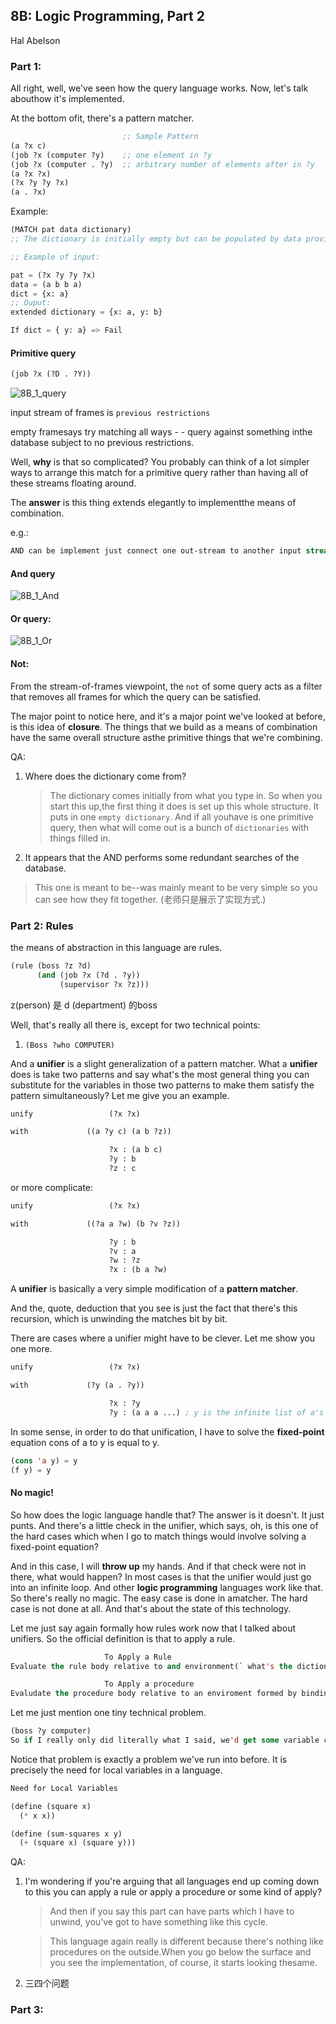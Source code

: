 ## 8B: Logic Programming, Part 2

Hal Abelson

### Part 1:

All right, well, we've seen how the query language works. Now, let's talk abouthow it's implemented.

At the bottom ofit, there's a pattern matcher.

```lisp
                         ;; Sample Pattern
(a ?x c)
(job ?x (computer ?y)    ;; one element in ?y
(job ?x (computer . ?y)  ;; arbitrary number of elements after in ?y
(a ?x ?x)
(?x ?y ?y ?x)
(a . ?x)
```

Example:

```lisp
(MATCH pat data dictionary)
;; The dictionary is initially empty but can be populated by data provided by the user.

;; Example of input:

pat = (?x ?y ?y ?x)
data = (a b b a)
dict = {x: a}
;; Ouput:
extended dictionary = {x: a, y: b}

If dict = { y: a} => Fail
```



#### Primitive query

```lisp
(job ?x (?D . ?Y))

```

![8B_1_query](./png/8B_1_query.png)

input stream of frames is `previous restrictions`

empty framesays try matching all ways - - query against something inthe database subject to no previous restrictions.

Well, **why** is that so complicated? You probably can think of a lot simpler ways to arrange this match for a primitive query rather than having all of these streams floating around.

The **answer** is this thing extends elegantly to implementthe means of combination.

e.g.:

```lisp
AND can be implement just connect one out-stream to another input stream.
```

#### And query

![8B_1_And](./png/8B_1_And.png)

#### Or query:

![8B_1_Or](./png/8B_1_Or.png)

#### Not:

From the stream-of-frames viewpoint, the `not` of some query acts as a filter that removes all frames for which the query can be satisfied. 

The major point to notice here, and it's a major point we've looked at before, is this idea of **closure**. The things that we build as a means of combination have the same overall structure asthe primitive things that we're combining.

QA:

1. Where does the dictionary come from?

   > The dictionary comes initially from what you type in. So when you start this up,the first thing it does is set up this whole structure. It puts in one `empty dictionary`. And if all youhave is one primitive query, then what will come out is a bunch of `dictionaries` with things filled in.

2. It appears that the AND performs some redundant searches of the database.

> This one is meant to be--was mainly meant to be very simple so you can see how they fit together.  (老师只是展示了实现方式.)

### Part 2: Rules

 the means of abstraction in this language are rules. 

```lisp
(rule (boss ?z ?d)
      (and (job ?x (?d . ?y))
           (supervisor ?x ?z)))
```

z(person) 是 d (department) 的boss



Well, that's really all there is, except for two technical points: 

1. `(Boss ?who COMPUTER)`

And a **unifier** is a slight generalization of a pattern matcher. What a **unifier** does is take two patterns and say what's the most general thing you can substitute for the variables in those two patterns to make them satisfy the pattern simultaneously? Let me give you an example.

```lisp
unify                 (?x ?x)

with             ((a ?y c) (a b ?z))

                      ?x : (a b c)
                      ?y : b
                      ?z : c
```

or more complicate:

```lisp
unify                 (?x ?x)

with             ((?a a ?w) (b ?v ?z))

                      ?y : b
                      ?v : a
                      ?w : ?z
                      ?x : (b a ?w)
```

A **unifier** is basically a very simple modification of a **pattern matcher**.

And the, quote, deduction that you see is just the fact that there's this recursion, which is unwinding the matches bit by bit.

There are cases where a unifier might have to be clever. Let me show you one more. 

```lisp
unify                 (?x ?x)

with             (?y (a . ?y))

                      ?x : ?y
                      ?y : (a a a ...) ; y is the infinite list of a's
```

 In some sense, in order to do that unification, I have to solve the **fixed-point** equation cons of a to y is equal to y.

```lisp
(cons 'a y) = y
(f y) = y
```

#### No magic!

So how does the logic language handle that? The answer is it doesn't. It just punts. And there's a little check in the unifier, which says, oh, is this one of the hard cases which when I go to match things would involve solving a fixed-point equation?

And in this case, I will **throw up** my hands. And if that check were not in there, what would happen? In most cases is that the unifier would just go into an infinite loop. And other **logic programming** languages work like that. So there's really no magic. The easy case is done in amatcher. The hard case is not done at all. And that's about the state of this technology.



Let me just say again formally how rules work now that I talked about unifiers. So the official definition is that to apply a rule.

```lisp
                     To Apply a Rule
Evaluate the rule body relative to and environment(` what's the dictionary after all? It's a bunch of meanings for symbols. That's what we've been calling frames or environments.`) formed by unifying the rule conclusion wih the given query.

                     To Apply a procedure
Evaludate the procedure body relative to an enviroment formed by binding the procedure parameters to the arguments.
```



Let me just mention one tiny technical problem.

```lisp
(boss ?y computer)
So if I really only did literally what I said, we'd get some variable conflict problems.
```

Notice that problem is exactly a problem we've run into before. It is precisely the need for local variables in a language.

```lisp
Need for Local Variables

(define (square x)
  (* x x))

(define (sum-squares x y)
  (+ (square x) (square y)))
```



QA:

1. I'm wondering if you're arguing that all languages end up coming down to this you can apply a rule or apply a procedure or some kind of apply?

   > And then if you say this part can have parts which I have to unwind, you've got to have something like this cycle.

   > This language again really is different because there's nothing like procedures on the outside.When you go below the surface and you see the implementation, of course, it starts looking thesame.

2. 三四个问题



### Part 3:

